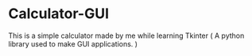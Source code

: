 # Calculator-GUI
This is a simple calculator made by me while learning Tkinter ( A python library used to make GUI applications. )
